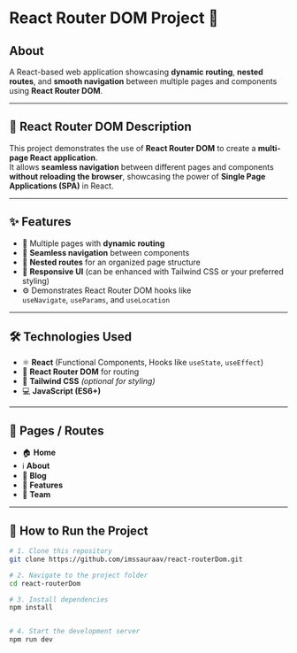 # React Router DOM Project 🚀

## About
A React-based web application showcasing **dynamic routing**, **nested routes**, and **smooth navigation** between multiple pages and components using **React Router DOM**.

---

## 🧭 React Router DOM Description
This project demonstrates the use of **React Router DOM** to create a **multi-page React application**.  
It allows **seamless navigation** between different pages and components **without reloading the browser**, showcasing the power of **Single Page Applications (SPA)** in React.

---

## ✨ Features
- 🧩 Multiple pages with **dynamic routing**
- 🔄 **Seamless navigation** between components
- 🧱 **Nested routes** for an organized page structure
- 📱 **Responsive UI** (can be enhanced with Tailwind CSS or your preferred styling)
- ⚙️ Demonstrates React Router DOM hooks like  
  `useNavigate`, `useParams`, and `useLocation`

---

## 🛠️ Technologies Used
- ⚛️ **React** (Functional Components, Hooks like `useState`, `useEffect`)
- 🧭 **React Router DOM** for routing
- 🎨 **Tailwind CSS** *(optional for styling)*
- 💻 **JavaScript (ES6+)**

---

## 📄 Pages / Routes
- 🏠 **Home**
- ℹ️ **About**
- 📰 **Blog**
- 🌟 **Features**
- 👥 **Team**

---

## 🚀 How to Run the Project
```bash
# 1. Clone this repository
git clone https://github.com/imssauraav/react-routerDom.git

# 2. Navigate to the project folder
cd react-routerDom

# 3. Install dependencies
npm install


# 4. Start the development server
npm run dev
